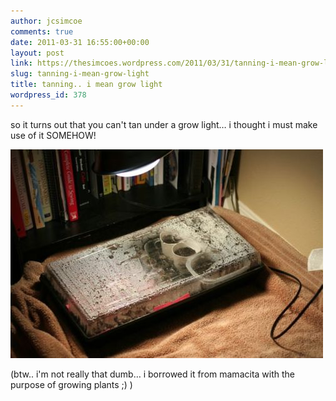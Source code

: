 ```yaml
---
author: jcsimcoe
comments: true
date: 2011-03-31 16:55:00+00:00
layout: post
link: https://thesimcoes.wordpress.com/2011/03/31/tanning-i-mean-grow-light/
slug: tanning-i-mean-grow-light
title: tanning.. i mean grow light
wordpress_id: 378
---
```


so it turns out that you can't tan under a grow light… i thought i must make use of it SOMEHOW! 




![](/public/assets/tumblr_lixlnyJE3V1qb8l8q.jpg)




(btw.. i'm not really that dumb… i borrowed it from mamacita with the purpose of growing plants ;) )
